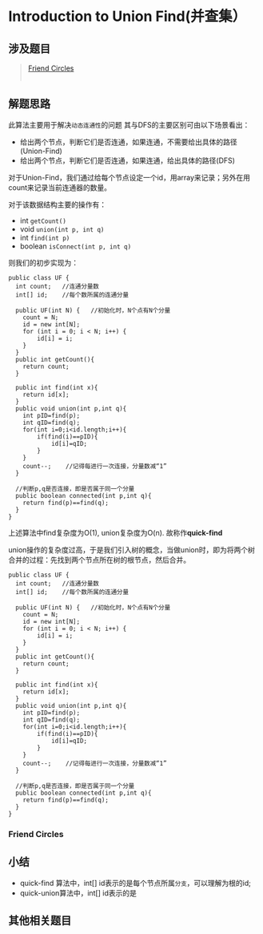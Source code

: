 # Introduction to Union Find(并查集）

## 涉及题目
 > [Friend Circles](https://leetcode.com/problems/friend-circles/description/)  
 > []()  
 > []()  
 
 
## 解题思路
此算法主要用于解决`动态连通性`的问题
其与DFS的主要区别可由以下场景看出：  
+ 给出两个节点，判断它们是否连通，如果连通，不需要给出具体的路径(Union-Find)
+ 给出两个节点，判断它们是否连通，如果连通，给出具体的路径(DFS)

对于Union-Find，我们通过给每个节点设定一个id，用array来记录；另外在用count来记录当前连通器的数量。  

对于该数据结构主要的操作有：
 + int `getCount()`
 + void `union(int p, int q)`
 + int `find(int p)`
 + boolean `isConnect(int p, int q)`

则我们的初步实现为：

    public class UF {
      int count;   //连通分量数
      int[] id;    //每个数所属的连通分量

      public UF(int N) {   //初始化时，N个点有N个分量
        count = N;
        id = new int[N];
        for (int i = 0; i < N; i++) {
            id[i] = i;
        }
      }
      public int getCount(){
        return count;
      }
    
      public int find(int x){
        return id[x];
      }
      public void union(int p,int q){
        int pID=find(p);
        int qID=find(q);
        for(int i=0;i<id.length;i++){
            if(find(i)==pID){
                id[i]=qID;
            }
        }
        count--;    //记得每进行一次连接，分量数减“1”
      }
      
      //判断p,q是否连接，即是否属于同一个分量
      public boolean connected(int p,int q){
        return find(p)==find(q);
      }
    }
上述算法中find复杂度为O(1), union复杂度为O(n). 故称作**quick-find**

union操作的复杂度过高，于是我们引入树的概念，当做union时，即为将两个树合并的过程：先找到两个节点所在树的根节点，然后合并。

    public class UF {
      int count;   //连通分量数
      int[] id;    //每个数所属的连通分量

      public UF(int N) {   //初始化时，N个点有N个分量
        count = N;
        id = new int[N];
        for (int i = 0; i < N; i++) {
            id[i] = i;
        }
      }
      public int getCount(){
        return count;
      }
    
      public int find(int x){
        return id[x];
      }
      public void union(int p,int q){
        int pID=find(p);
        int qID=find(q);
        for(int i=0;i<id.length;i++){
            if(find(i)==pID){
                id[i]=qID;
            }
        }
        count--;    //记得每进行一次连接，分量数减“1”
      }
      
      //判断p,q是否连接，即是否属于同一个分量
      public boolean connected(int p,int q){
        return find(p)==find(q);
      }
    }






### Friend Circles








## 小结
 + quick-find 算法中，int[] id表示的是每个节点所属`分支`，可以理解为根的id;
 + quick-union算法中，int[] id表示的是

## 其他相关题目


